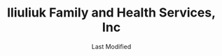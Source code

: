 ---
layout: location-page
date: Last Modified
description: "Local COVID-19 testing is available at Iliuliuk Family and Health Services, Inc in Unalaska, Alaska, USA."
permalink: "locations/alaska/unalaska/iliuliuk-family-and-health-services-inc/"
tags:
  - locations
  - alaska
title: Iliuliuk Family and Health Services, Inc
uniqueName: iliuliuk-family-and-health-services-inc
state: Alaska
stateAbbr: AK
hood: "Unalaska"
address: "248 Lavelle Ct "
city: "Unalaska"
zip: "99685"
zipsNearby: "99553 99685 99692" 
mapUrl: "http://maps.apple.com/?q=Iliuliuk+Family+and+Health+Services+Inc&address=248+Lavelle+Ct,Unalaska,Alaska,99685"
locationType: Walk-up
phone: "907-581-1202"
website: "http://www.ifhs.org/"
onlineBooking: undefined
closed: undefined
closedUpdate: May 18th, 2020
notes: "Requires phone screen."
days: Weekdays
hours: 8:30AM-6PM
altDays: Saturdays
altHours: 8AM-1PM
ctaMessage: Learn more
ctaUrl: "http://www.ifhs.org/"
---